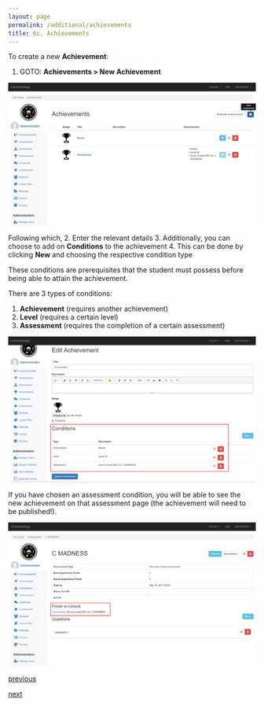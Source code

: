 ```yaml
---
layout: page
permalink: /additional/achievements
title: 6c. Achievements
---
```


To create a new **Achievement**:
  1. GOTO: **Achievements > New Achievement**

![6C-1](/images/6C-1.png)

Following which,
  2. Enter the relevant details
  3. Additionally, you can choose to add on **Conditions** to the achievement
  4. This can be done by clicking **New** and choosing the respective condition type

These conditions are prerequisites that the student must possess before being able to attain the achievement.

There are 3 types of conditions:
  1. **Achievement** (requires another achievement)
  2. **Level** (requires a certain level)
  3. **Assessment** (requires the completion of a certain assessment)

![6C-2](/images/6C-2.png)

If you have chosen an assessment condition, you will be able to see the new achievement on that assessment page (the achievement will need to be published!).

![6C-3](/images/6C-3.png)

[previous](/additional/course-material)

[next](/additional/lesson-plan)
